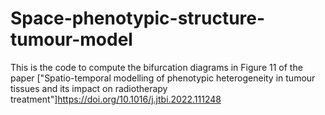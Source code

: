 # Space-phenotypic-structure-tumour-model
 
This is the code to compute the bifurcation diagrams in Figure 11 of the paper ["Spatio-temporal modelling of phenotypic heterogeneity in tumour tissues and its impact on radiotherapy treatment"]https://doi.org/10.1016/j.jtbi.2022.111248
